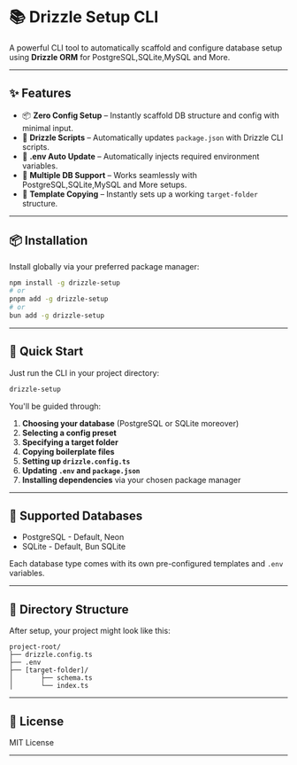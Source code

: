# 📚 Drizzle Setup CLI

A powerful CLI tool to automatically scaffold and configure database setup using **Drizzle ORM** for PostgreSQL,SQLite,MySQL and More.

---

## ✨ Features

- 📦 **Zero Config Setup** – Instantly scaffold DB structure and config with minimal input.
- 📜 **Drizzle Scripts** – Automatically updates `package.json` with Drizzle CLI scripts.
- 🔧 **.env Auto Update** – Automatically injects required environment variables.
- 🧩 **Multiple DB Support** – Works seamlessly with PostgreSQL,SQLite,MySQL and More setups.
- 📁 **Template Copying** – Instantly sets up a working `target-folder` structure.

---

## 📦 Installation

Install globally via your preferred package manager:

```bash
npm install -g drizzle-setup
# or
pnpm add -g drizzle-setup
# or
bun add -g drizzle-setup
```

---

## 🚀 Quick Start

Just run the CLI in your project directory:

```bash
drizzle-setup
```

You'll be guided through:

1. **Choosing your database** (PostgreSQL or SQLite moreover)
2. **Selecting a config preset**
3. **Specifying a target folder**
4. **Copying boilerplate files**
5. **Setting up `drizzle.config.ts`**
6. **Updating `.env` and `package.json`**
7. **Installing dependencies** via your chosen package manager

---

## 🧪 Supported Databases

- PostgreSQL - Default, Neon
- SQLite - Default, Bun SQLite

Each database type comes with its own pre-configured templates and `.env` variables.

---

## 🧱 Directory Structure

After setup, your project might look like this:

```
project-root/
├── drizzle.config.ts
├── .env
├── [target-folder]/
│       ├── schema.ts
│       └── index.ts
```

---

## 📄 License

MIT License

---
